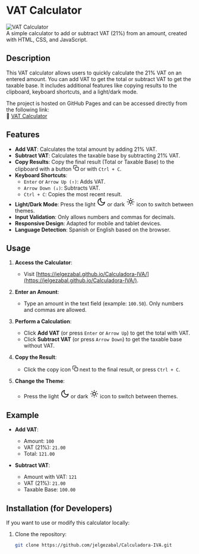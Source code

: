 # VAT Calculator

![VAT Calculator](https://img.shields.io/badge/VAT-Calculator-blue)  
A simple calculator to add or subtract VAT (21%) from an amount, created with HTML, CSS, and JavaScript.

## Description

This VAT calculator allows users to quickly calculate the 21% VAT on an entered amount. You can add VAT to get the total or subtract VAT to get the taxable base. It includes additional features like copying results to the clipboard, keyboard shortcuts, and a light/dark mode.

The project is hosted on GitHub Pages and can be accessed directly from the following link:  
🔗 [VAT Calculator](https://jelgezabal.github.io/Calculadora-IVA/)

## Features

- **Add VAT**: Calculates the total amount by adding 21% VAT.
- **Subtract VAT**: Calculates the taxable base by subtracting 21% VAT.
- **Copy Results**: Copy the final result (Total or Taxable Base) to the clipboard with a button <svg width="16" height="16" viewBox="0 0 24 24" fill="none" stroke="currentColor" stroke-width="2" stroke-linecap="round" stroke-linejoin="round"><rect x="9" y="9" width="13" height="13" rx="2" ry="2"></rect><path d="M5 15H4a2 2 0 0 1-2-2V4a2 2 0 0 1 2-2h9a2 2 0 0 1 2 2v1"></path></svg> or with `Ctrl + C`.
- **Keyboard Shortcuts**:
  - `Enter` or `Arrow Up (↑)`: Adds VAT.
  - `Arrow Down (↓)`: Subtracts VAT.
  - `Ctrl + C`: Copies the most recent result.
- **Light/Dark Mode**: Press the light <svg width="24" height="24" viewBox="0 0 24 24" fill="none" stroke="currentColor" stroke-width="2" stroke-linecap="round" stroke-linejoin="round"><path d="M21 12.79A9 9 0 1 1 11.21 3 7 7 0 0 0 21 12.79z"></path></svg> or dark <svg width="24" height="24" viewBox="0 0 24 24" fill="none" stroke="currentColor" stroke-width="2" stroke-linecap="round" stroke-linejoin="round"><path d="M12 3v1m0 16v1m9-9h-1M4 12H3m15.364 6.364l-.707-.707M6.343 6.343l-.707-.707m12.728 0l-.707.707M6.343 17.657l-.707.707M16 12a4 4 0 1 1-8 0 4 4 0 0 1 8 0z"></path></svg> icon to switch between themes.
- **Input Validation**: Only allows numbers and commas for decimals.
- **Responsive Design**: Adapted for mobile and tablet devices.
- **Language Detection**: Spanish or English based on the browser.

## Usage

1. **Access the Calculator**:
   - Visit [https://jelgezabal.github.io/Calculadora-IVA/](https://jelgezabal.github.io/Calculadora-IVA/).
   
2. **Enter an Amount**:
   - Type an amount in the text field (example: `100.50`). Only numbers and commas are allowed.

3. **Perform a Calculation**:
   - Click **Add VAT** (or press `Enter` or `Arrow Up`) to get the total with VAT.
   - Click **Subtract VAT** (or press `Arrow Down`) to get the taxable base without VAT.

4. **Copy the Result**:
   - Click the copy icon <svg width="16" height="16" viewBox="0 0 24 24" fill="none" stroke="currentColor" stroke-width="2" stroke-linecap="round" stroke-linejoin="round"><rect x="9" y="9" width="13" height="13" rx="2" ry="2"></rect><path d="M5 15H4a2 2 0 0 1-2-2V4a2 2 0 0 1 2-2h9a2 2 0 0 1 2 2v1"></path></svg> next to the final result, or press `Ctrl + C`.

5. **Change the Theme**:
   - Press the light <svg width="24" height="24" viewBox="0 0 24 24" fill="none" stroke="currentColor" stroke-width="2" stroke-linecap="round" stroke-linejoin="round"><path d="M21 12.79A9 9 0 1 1 11.21 3 7 7 0 0 0 21 12.79z"></path></svg> or dark <svg width="24" height="24" viewBox="0 0 24 24" fill="none" stroke="currentColor" stroke-width="2" stroke-linecap="round" stroke-linejoin="round"><path d="M12 3v1m0 16v1m9-9h-1M4 12H3m15.364 6.364l-.707-.707M6.343 6.343l-.707-.707m12.728 0l-.707.707M6.343 17.657l-.707.707M16 12a4 4 0 1 1-8 0 4 4 0 0 1 8 0z"></path></svg> icon to switch between themes.

## Example

- **Add VAT**:
  - Amount: `100`
  - VAT (21%): `21.00`
  - Total: `121.00`

- **Subtract VAT**:
  - Amount with VAT: `121`
  - VAT (21%): `21.00`
  - Taxable Base: `100.00`

## Installation (for Developers)

If you want to use or modify this calculator locally:

1. Clone the repository:
   ```bash
   git clone https://github.com/jelgezabal/Calculadora-IVA.git
